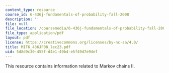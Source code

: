 ```yaml
---
content_type: resource
course_id: 6-436j-fundamentals-of-probability-fall-2008
description: ''
file: null
file_location: /coursemedia/6-436j-fundamentals-of-probability-fall-2008/5d8d9c30455fd4e149b4e5f49d7e94ef_MIT6_436JF08_lec23.pdf
file_type: application/pdf
layout: pdf
license: https://creativecommons.org/licenses/by-nc-sa/4.0/
title: MIT6_436JF08_lec23.pdf
uid: 5d8d9c30-455f-d4e1-49b4-e5f49d7e94ef
---
```

This resource contains information related to Markov chains II.